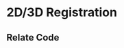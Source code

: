 <!--
 * @Author: qiuyi.ye qiuyi.ye@maestrosurgical.com
 * @Date: 2024-06-25 17:57:48
 * @LastEditors: qiuyi.ye qiuyi.ye@maestrosurgical.com
 * @LastEditTime: 2024-06-25 18:11:35
 * @FilePath: /xushaokang/MyRepo/README.md
 * @Description: 这是默认设置,请设置`customMade`, 打开koroFileHeader查看配置 进行设置: https://github.com/OBKoro1/koro1FileHeader/wiki/%E9%85%8D%E7%BD%AE
-->
# 2D/3D Registration
## Relate Code

